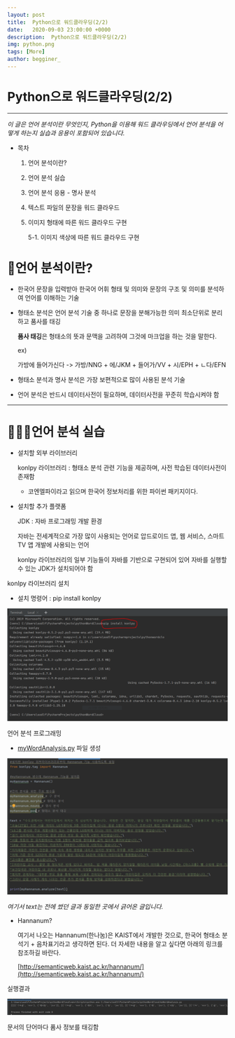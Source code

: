 ```yaml
---
layout: post
title:  Python으로 워드클라우딩(2/2)
date:   2020-09-03 23:00:00 +0000
description:  Python으로 워드클라우딩(2/2)
img: python.png
tags: [More]
author: begginer_
---
```


# Python으로 워드클라우딩(2/2)

---

 *이 글은 언어 분석이란 무엇인지, Python을 이용해 워드 클라우딩에서 언어 분석을 어떻게 하는지 실습과 응용이 포함되어 있습니다.*

- 목차
    1. 언어 분석이란?
    2. 언어 분석 실습
    3. 언어 분석 응용 - 명사 분석
    4. 텍스트 파일의 문장을 워드 클라우드
    5. 이미지 형태에 따른 워드 클라우드 구현

        5-1. 이미지 색상에 따른 워드 클라우드 구현

# 🤔언어 분석이란?

- 한국어 문장을 입력받아 한국어 어휘 형태 및 의미와 문장의 구조 및 의미를 분석하여 언어를 이해하는 기술
- 형태소 분석은 언어 분석 기술 중 하나로 문장을 분해가능한 의미 최소단위로 분리하고 품사를 태깅

    **품사 태깅**은 형태소의 뜻과 문맥을 고려하여 그것에 마크업을 하는 것을 말한다.

    ex)

    가방에 들어가신다 -> 가방/NNG + 에/JKM + 들어가/VV + 시/EPH + ㄴ다/EFN

- 형태소 분석과 명사 분석은 가장 보편적으로 많이 사용된 분석 기술
- 언어 분석은 반드시 데이터사전이 필요하며, 데이터사전을 꾸준히 학습시켜야 함

---

# 👩🏻‍💻언어 분석 실습

- 설치할 외부 라이브러리

    konlpy 라이브러리 : 형태소 분석 관련 기능을 제공하며, 사전 학습된 데이터사전이 존재함

    - 코엔엘파이라고 읽으며 한국어 정보처리를 위한 파이썬 패키지이다.

- 설치할 추가 플랫폼

    JDK : 자바 프로그래밍 개발 환경

    자바는 전세계적으로 가장 많이 사용되는 언어로 압드로이드 앱, 웹 서비스, 스마트 TV 앱 개발에 사용되는 언어

    konlpy 라이브러리의 일부 기능들이 자바를 기반으로 구현되어 있어 자바를 실행할 수 있는 JDK가 설치되어야 함

konlpy 라이브러리 설치

- 설치 명령어 : pip install konlpy

<center><img src="/assets/img/python2/01.png"></center>

언어 분석 프로그래밍

- [myWordAnalysis.py](http://mywordanalysis.py) 파일 생성

<center><img src="/assets/img/python2/02.png"></center>

*여기서 text는 전에 썼던 글과 동일한 곳에서 긁어온 글입니다.*


- Hannanum?

    여기서 나오는 Hannanum(한나눔)은 KAIST에서 개발한 것으로, 한국어 형태소 분석기 + 음차표기라고 생각하면 된다. 더 자세한 내용을 알고 싶다면 아래의 링크를 참조하길 바란다.
	
    [http://semanticweb.kaist.ac.kr/hannanum/](http://semanticweb.kaist.ac.kr/hannanum/)

실행결과

<center><img src="/assets/img/python2/03.png"></center>

문서의 단어마다 품사 정보를 태깅함
